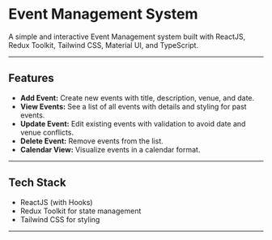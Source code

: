 # Event Management System

A simple and interactive Event Management system built with ReactJS, Redux Toolkit, Tailwind CSS, Material UI, and TypeScript.

---

## Features

- **Add Event:** Create new events with title, description, venue, and date.
- **View Events:** See a list of all events with details and styling for past events.
- **Update Event:** Edit existing events with validation to avoid date and venue conflicts.
- **Delete Event:** Remove events from the list.
- **Calendar View:** Visualize events in a calendar format.

---

## Tech Stack

- ReactJS (with Hooks)
- Redux Toolkit for state management
- Tailwind CSS for styling

---


